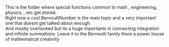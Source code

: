 This is the folder where special functions common to math , engineering, physics,...etc get stored.
<br>
Right now a cool BernoulliNumber is the main topic and a very important one that doesnt get talked about enough.
<br>
And mostly overlooked but its a huge importants in connecting integration and infinite summations.
Leave it to the Bernoulli family there a power house of mathematical creativity

